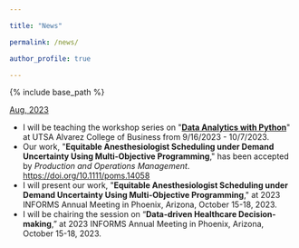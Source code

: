 ```yaml
---

title: "News"

permalink: /news/

author_profile: true

---
```



{% include base_path %}

<ins>Aug, 2023</ins>
- I will be teaching the workshop series on 
"<a href="https://youtube.com/playlist?list=PLwULGI0TbkccvUbA7zRMJlSER76X5O6aE&si=vfJw56FfLjB5Io_U">**Data Analytics with Python**</a>" at UTSA Alvarez College of Business
from 9/16/2023 - 10/7/2023.
- Our work, "**Equitable Anesthesiologist Scheduling under Demand Uncertainty Using Multi-Objective Programming**,"
has been accepted by *Production and Operations Management*. <a href="https://doi.org/10.18280/mmep.0402010">https://doi.org/10.1111/poms.14058</a>
- I will present our work, "**Equitable Anesthesiologist Scheduling under Demand Uncertainty Using Multi-Objective Programming**,"
at 2023 INFORMS Annual Meeting in Phoenix, Arizona, October 15-18, 2023.
- I will be chairing the session on “**Data-driven Healthcare Decision-making**,”
at 2023 INFORMS Annual Meeting in Phoenix, Arizona, October 15-18, 2023.
